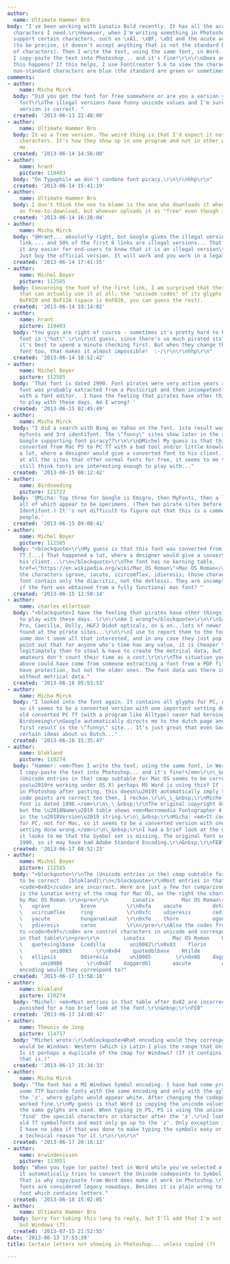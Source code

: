 ```yaml
---
author:
  name: Ultimate Hammer Bro
body: "I've been working with Lunatix Bold recently. It has all the accents and special
  characters I need.\r\nHowever, when I'm writing something in Photoshop, it doesn't
  support certain characters, such as \xA1, \xBF, \xD1 and the acute accented vowels
  (to be precise, it doesn't accept anything that is not the standard English set
  of characters). Then I write the text, using the same font, in Word. It's fine.
  I copy-paste the text into Photoshop... and it's fine!\r\n\r\nDoes anyone know why
  this happens? If this helps, I use FontCreator 5.6 to view the characters, and all
  non-standard characters are blue (the standard are green or sometimes red)."
comments:
- author:
    name: Micha Mirck
  body: "Did you get the font for free somewhere or are you a version you have paid
    for?\r\nThe illegal versions have funny unicode values and I'm sure the legal
    version is correct. "
  created: '2013-06-13 22:48:00'
- author:
    name: Ultimate Hammer Bro
  body: It ws a free version. The weird thing is that I'd expect it not to have certain
    characters. It's how they show up in one program and not in other what surprieses
    me.
  created: '2013-06-14 14:56:00'
- author:
    name: hrant
    picture: 110403
  body: "On Typophile we don't condone font piracy.\r\n\r\nhhp\r\n"
  created: '2013-06-14 15:41:19'
- author:
    name: Ultimate Hammer Bro
  body: I don't think the one to blame is the one who downloads it when they see it
    as free-to-download, but whoever uploads it as "free" even though it's not.
  created: '2013-06-14 16:28:04'
- author:
    name: Micha Mirck
  body: "@Hrant... absolutly right, but Google gives the illegal version as first
    link.... and 50% of the first 6 links are illegal versions... That doesn't make
    it any easier for end-users to know that it is an illegal version\r\n\r\n@ Ult.
    Just buy the official version. It will work and you work in a legal way"
  created: '2013-06-14 17:41:15'
- author:
    name: Michel Boyer
    picture: 112585
  body: Concerning the font of the first link, I am surprised that there are applications
    that can actually use it at all; the "unicode codes" of its glyphs are all between
    0xF020 and 0xF12A (space is 0xF020, you can guess the rest).
  created: '2013-06-14 18:14:02'
- author:
    name: hrant
    picture: 110403
  body: "You guys are right of course - sometimes it's pretty hard to know that a
    font is \"hot\".\r\n\r\nI guess, since there's so much pirated stuff out there,
    it's best to spend a minute checking first. But when they change the name of the
    font too, that makes it almost impossible!  :-/\r\n\r\nhhp\r\n"
  created: '2013-06-14 18:52:42'
- author:
    name: Michel Boyer
    picture: 112585
  body: 'That font is dated 1990. Font pirates were very active years ago. That particular
    font was probably extracted from a Postscript and then incompetently processed
    with a font editor.  I have the feeling that pirates have other things than fonts
    to play with these days. Am I wrong? '
  created: '2013-06-15 02:45:49'
- author:
    name: Micha Mirck
  body: "I did a search with Bing an Yahoo on the font. 1ste result was Emigre, 2nd
    myfonts and 3rd identifont. The \"funny\" sites show later in the results. Is
    Google supporting font piracy??\r\n\r\n@Michel My guess is that this font was
    converted from Mac PS to PC TT with a bad tool and/or little knowledge. That happened
    a lot, where a designer would give a converted font to his client...\r\nAnd looking
    at all the sites that offer normal fonts for free, it seems to me that pirates
    still think fonts are interesting enough to play with..."
  created: '2013-06-15 08:12:42'
- author:
    name: Birdseeding
    picture: 121722
  body: '@Micha: Top three for Google is Emigre, then MyFonts, then a list of images,
    all of which appear to be specimens. (Then two pirate sites before Fontshop and
    Identifont.) It''s not difficult to figure out that this is a commercial font,
    people.'
  created: '2013-06-15 09:08:41'
- author:
    name: Michel Boyer
    picture: 112585
  body: "<blockquote>\r\nMy guess is that this font was converted from Mac PS to PC
    TT [...] That happened a lot, where a designer would give a converted font to
    his client...\r\n</blockquote>\r\nThe font has no kerning table.   Moreover, <a
    href=\"https://en.wikipedia.org/wiki/Mac_OS_Roman\">Mac OS Roman</a> contains
    the characters igrave, iacute, icircumflex, idieresis; those characters in the
    font contain only the diacritic, not the dotlessi. They are incomplete. How come
    if the font was obtained from a fully functional mac font? "
  created: '2013-06-15 12:58:14'
- author:
    name: charles ellertson
  body: "<blockquote>I have the feeling that pirates have other things than fonts
    to play with these days. \r\n\r\nAm I wrong?</blockquote>\r\n\r\nSadly, yes. Arno
    Pro, Caecilia, Dolly, H&FJ Didot opticals, on & on...lots of newer fonts can be
    found at the pirate sites...\r\n\r\nI use to report them to the foundries, but
    some don't seem all that interested, and in any case they just pop back up. I'd
    point out that for anyone who's time has any value, it is cheaper to license them
    legitimately than to steal & have to create the metrical data, but I guess the
    amateurs don't count their time as a cost.\r\n\r\nThe situation you mention just
    above could have come from someone extracting a font from a PDF file. Newer PDFs
    have protection, but not the older ones. The font data was there in .pfa form,
    without metrical data."
  created: '2013-06-16 05:53:53'
- author:
    name: Micha Mirck
  body: "I looked into the font again. It contains all glyphs for PC, not for Mac,
    so it seems to be a converted version with one important setting done wrong. And
    old converted PC TT (with a program like Alltype) never had kerning.\r\n\r\n@
    Birdseeing\r\nGoogle automatically directs me to the dutch page and there the
    first result is the \"funny\" site... It's just great that even Google is supporting
    certain ideas about us Dutch..."
  created: '2013-06-16 15:35:47'
- author:
    name: blokland
    picture: 110274
  body: "Hammer: <em>Then I write the text, using the same font, in Word. It's fine.
    I copy-paste the text into Photoshop... and it's fine!</em>\r\n\_&nbsp;\r\nThe
    (Unicode entries in the) cmap subtable for Mac OS seems to be correct and (assuming
    you\u2019re working under OS X) perhaps MS Word is using this? If it looks right
    in Photoshop after pasting, this doesn\u2019t automatically imply that the Unicode
    code points are correct too then, I reckon.\r\n\_\_&nbsp;\r\nMichel: <em>That
    font is dated 1990.</em>\r\n\_\_&nbsp;\r\nThe original copyright dates from 1990,
    but the \u2018Name\u2019 table shows <em>Macromedia Fontographer 4.1 10/5/97</em>
    in the \u2018Version\u2019 string.\r\n\_&nbsp;\r\nMicha: <em>It contains all glyphs
    for PC, not for Mac, so it seems to be a converted version with one important
    setting done wrong.</em>\r\n\_&nbsp;\r\nI had a brief look at the glyph set and
    it looks to me that the Symbol set is missing. The original font seems to be from
    1990, so it may have had Adobe Standard Encoding.\r\n&nbsp;\r\nFEB"
  created: '2013-06-17 08:52:23'
- author:
    name: Michel Boyer
    picture: 112585
  body: "<blockquote>\r\nThe (Unicode entries in the) cmap subtable for Mac OS seems
    to be correct   [blokland]\r\n</blockquote>\r\nMost entries in that table after
    <code>0x82</code> are incorrect. Here are just a few for comparison; on the left
    is the Lunatix entry of the cmap for Mac OS, on the right the character expected
    by Mac OS Roman.\r\n<pre>\r\n        Lunatix         Mac OS Roman\r\n\r\n0xf9
    \   ugrave          breve          \r\n0xfa    uacute          dotaccent      \r\n0xfb
    \   ucircumflex     ring           \r\n0xfc    udieresis       cedilla        \r\n0xfd
    \   yacute          hungarumlaut   \r\n0xfe    thorn           ogonek         \r\n0xff
    \   ydieresis       caron          \r\n</pre>\r\nAlso the codes from <code>0x82</code>
    to <code>0x9f</code> are control characters in unicode and correspond to glyphs
    in that table\r\n<pre>\r\n        Lunatix         Mac OS Roman    Unicode\r\n\r\n0x82
    \   quotesinglbase  Ccedilla        uni0082\r\n0x83    florin          Eacute
    \         uni0083        \r\n0x84    quotedblbase    Ntilde          uni0084        \r\n0x85
    \   ellipsis        Odieresis       uni0085        \r\n0x86    dagger          Udieresis
    \      uni0086        \r\n0x87    daggerdbl       aacute          uni0087        \r\n</pre>\r\nWhat
    encoding would they correspond to?"
  created: '2013-06-17 13:58:18'
- author:
    name: blokland
    picture: 110274
  body: "Michel: <em>Most entries in that table after 0x82 are incorrect.</em>\r\n&nbsp;\r\nAh\u2026
    punished for a too brief look at the font.\r\n&nbsp;\r\nFEB"
  created: '2013-06-17 14:08:47'
- author:
    name: Theunis de Jong
    picture: 114717
  body: "Michel wrote:\r\n<blockquote>What encoding would they correspond to?</blockquote>\r\nThat
    would be Windows: Western (which is Latin-1 plus the range that Unicode forbids).
    Is it perhaps a duplicate of the cmap for Windows? (If it contains more than one,
    that is.)"
  created: '2013-06-17 15:34:33'
- author:
    name: Micha Mirck
  body: "The font has a MS Windows Symbol encoding. I have had some problems with
    some TTF barcode fonts with the same encoding and only with the gylphs beyond
    the 'z', where gylphs would appear white. After changing the codepage everything
    worked fine.\r\nMy guess is that Word is copying the unicode values to PS, so
    the same gylphs are used. When typing in PS, PS is using the unicode values to
    'find' the special characters or character after the 'z'.\r\nI looked into some
    old TT symbolfonts and most only go up to the 'z'. Only exception is ZapfDingbats.
    I have no idea if that was done to make typing the symbols easy or if there was
    a technical reason for it.\r\n\r\n\r\n"
  created: '2013-06-17 20:16:12'
- author:
    name: erwindenissen
    picture: 113051
  body: "When you type (or paste) text in Word while you've selected a Symbol font,
    it automatically tries to convert the Unicode codepoints to Symbol codepoints.
    That is why copy/paste from Word does make it work in Photoshop.\r\n\r\nSymbol
    fonts are considered legacy nowadays. Besides it is plain wrong to have a Symbol
    font which contains letters."
  created: '2013-06-18 15:02:05'
- author:
    name: Ultimate Hammer Bro
  body: Sorry for taking this long to reply, but I'll add that I'm not using Mac,
    but Windows (7).
  created: '2013-07-15 21:52:55'
date: '2013-06-13 17:53:39'
title: Certain letters not showing in Photoshop... unless copied (?)

---
```

